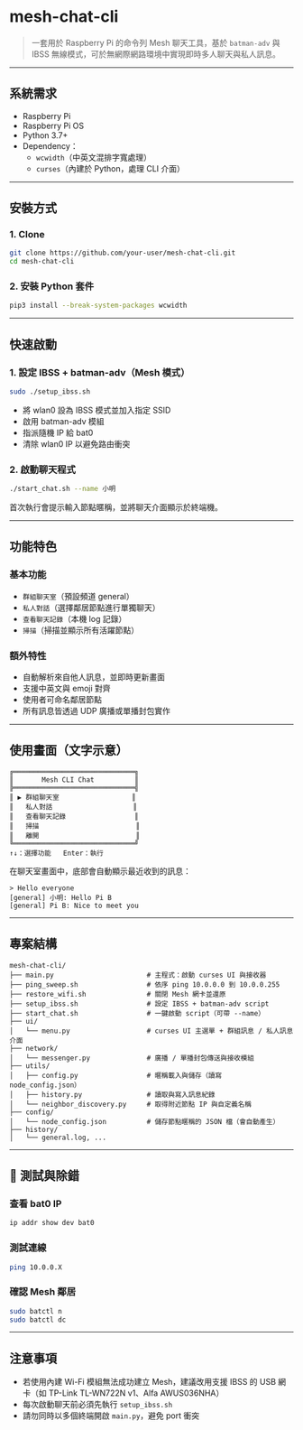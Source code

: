 # mesh-chat-cli

> 一套用於 Raspberry Pi 的命令列 Mesh 聊天工具，基於 `batman-adv` 與 IBSS 無線模式，可於無網際網路環境中實現即時多人聊天與私人訊息。

---

## 系統需求

- Raspberry Pi
- Raspberry Pi OS
- Python 3.7+
- Dependency：
  - `wcwidth`（中英文混排字寬處理）
  - `curses`（內建於 Python，處理 CLI 介面）

---

## 安裝方式

### 1. Clone

```bash
git clone https://github.com/your-user/mesh-chat-cli.git
cd mesh-chat-cli
````

### 2. 安裝 Python 套件

```bash
pip3 install --break-system-packages wcwidth
```

---

## 快速啟動

### 1. 設定 IBSS + batman-adv（Mesh 模式）

```bash
sudo ./setup_ibss.sh
```

* 將 wlan0 設為 IBSS 模式並加入指定 SSID
* 啟用 batman-adv 模組
* 指派隨機 IP 給 bat0
* 清除 wlan0 IP 以避免路由衝突

### 2. 啟動聊天程式

```bash
./start_chat.sh --name 小明
```

首次執行會提示輸入節點暱稱，並將聊天介面顯示於終端機。

---

## 功能特色

### 基本功能

* `群組聊天室`（預設頻道 general）
* `私人對話`（選擇鄰居節點進行單獨聊天）
* `查看聊天記錄`（本機 log 記錄）
* `掃描`（掃描並顯示所有活躍節點）

### 額外特性

* 自動解析來自他人訊息，並即時更新畫面
* 支援中英文與 emoji 對齊
* 使用者可命名鄰居節點
* 所有訊息皆透過 UDP 廣播或單播封包實作

---

## 使用畫面（文字示意）

```text
╔══════════════════════════════╗
║       Mesh CLI Chat          ║
╠══════════════════════════════╣
║ ▶ 群組聊天室                  ║
║   私人對話                    ║
║   查看聊天記錄                 ║
║   掃描                        ║
║   離開                        ║
╚══════════════════════════════╝
↑↓：選擇功能   Enter：執行
```

在聊天室畫面中，底部會自動顯示最近收到的訊息：

```
> Hello everyone
[general] 小明: Hello Pi B
[general] Pi B: Nice to meet you
```

---

## 專案結構

```
mesh-chat-cli/
├── main.py                       # 主程式：啟動 curses UI 與接收器
├── ping_sweep.sh                 # 依序 ping 10.0.0.0 到 10.0.0.255
├── restore_wifi.sh               # 關閉 Mesh 網卡並還原
├── setup_ibss.sh                 # 設定 IBSS + batman-adv script
├── start_chat.sh                 # 一鍵啟動 script（可帶 --name）
├── ui/
│   └── menu.py                   # curses UI 主選單 + 群組訊息 / 私人訊息介面
├── network/
│   └── messenger.py              # 廣播 / 單播封包傳送與接收模組
├── utils/
│   ├── config.py                 # 暱稱載入與儲存（讀寫 node_config.json）
│   ├── history.py                # 讀取與寫入訊息紀錄
│   └── neighbor_discovery.py     # 取得附近節點 IP 與自定義名稱
├── config/
│   └── node_config.json          # 儲存節點暱稱的 JSON 檔（會自動產生）
├── history/
│   └── general.log, ...
```

---

## 🧪 測試與除錯

### 查看 bat0 IP

```bash
ip addr show dev bat0
```

### 測試連線

```bash
ping 10.0.0.X
```

### 確認 Mesh 鄰居

```bash
sudo batctl n
sudo batctl dc
```

---

## 注意事項

* 若使用內建 Wi-Fi 模組無法成功建立 Mesh，建議改用支援 IBSS 的 USB 網卡（如 TP-Link TL-WN722N v1、Alfa AWUS036NHA）
* 每次啟動聊天前必須先執行 `setup_ibss.sh`
* 請勿同時以多個終端開啟 `main.py`，避免 port 衝突
